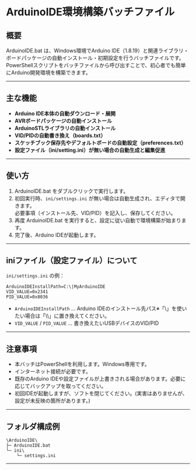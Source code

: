 # ArduinoIDE環境構築バッチファイル

## 概要

ArduinoIDE.bat は、Windows環境でArduino IDE（1.8.19）と関連ライブラリ・ボードパッケージの自動インストール・初期設定を行うバッチファイルです。  
PowerShellスクリプトをバッチファイルから呼び出すことで、初心者でも簡単にArduino開発環境を構築できます。

---

## 主な機能

- **Arduino IDE本体の自動ダウンロード・展開**
- **AVRボードパッケージの自動インストール**
- **ArduinoSTLライブラリの自動インストール**
- **VID/PIDの自動書き換え（boards.txt）**
- **スケッチブック保存先やデフォルトボードの自動設定（preferences.txt）**
- **設定ファイル（ini/setting.ini）が無い場合の自動生成と編集促進**

---

## 使い方

1. ArduinoIDE.bat をダブルクリックで実行します。
2. 初回実行時、`ini/settings.ini` が無い場合は自動生成され、エディタで開きます。  
   必要事項（インストール先、VID/PID）を記入し、保存してください。
3. 再度 ArduinoIDE.bat を実行すると、設定に従い自動で環境構築が始まります。
4. 完了後、Arduino IDEが起動します。

---

## iniファイル（設定ファイル）について

`ini/settings.ini` の例：

```
ArduinoIDEInstallPath=C:\|MyArduinoIDE
VID_VALUE=0x2341
PID_VALUE=0x8036
```

- `ArduinoIDEInstallPath` … Arduino IDEのインストール先パス※「\」を使いたい場合は「\\\\」に置き換えてください。
- `VID_VALUE` / `PID_VALUE` … 書き換えたいUSBデバイスのVID/PID

---

## 注意事項

- 本バッチはPowerShellを利用します。Windows専用です。
- インターネット接続が必要です。
- 既存のArduino IDEや設定ファイルが上書きされる場合があります。必要に応じてバックアップを取ってください。
- 初回IDEが起動しますが、ソフトを閉じてください。(実害はありませんが、設定が未反映の箇所があります。)

---

## フォルダ構成例

```
\ArduinoIDE\
├─ ArduinoIDE.bat
└─ ini\
    └─ settings.ini
```

---
